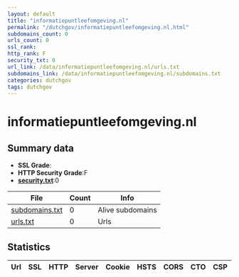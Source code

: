 ```yaml
---
layout: default
title: "informatiepuntleefomgeving.nl"
permalink: "/dutchgov/informatiepuntleefomgeving.nl.html"
subdomains_count: 0
urls_count: 0
ssl_rank: 
http_rank: F
security_txt: 0
url_link: /data/informatiepuntleefomgeving.nl/urls.txt
subdomains_link: /data/informatiepuntleefomgeving.nl/subdomains.txt
categories: dutchgov
tags: dutchgov
---
```



# informatiepuntleefomgeving.nl
## Summary data


 - **SSL Grade**:
 - **HTTP Security Grade**:F
 - **[security.txt](https://www.digitaleoverheid.nl/nieuws/standaard-security-txt-nu-verplicht-voor-overheid/)**:0


| File       | Count | Info |
|------------|-------|------|
|[subdomains.txt](/DutchGovScope/data/informatiepuntleefomgeving.nl/subdomains.txt)|0|Alive subdomains|
|[urls.txt](/DutchGovScope/data/informatiepuntleefomgeving.nl/urls.txt)|0|Urls|


## Statistics


| Url | SSL | HTTP | Server | Cookie | HSTS | CORS | CTO | CSP | XFO | XXP | RP |FP| Tech |Title |
|--------|-------|-------|------|------|------|------|------|------|------|------|------|------|------|------|


